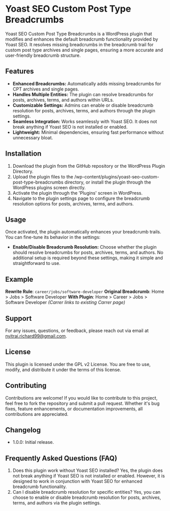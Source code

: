 # Yoast SEO Custom Post Type Breadcrumbs
Yoast SEO Custom Post Type Breadcrumbs is a WordPress plugin that modifies and enhances the default breadcrumb functionality provided by Yoast SEO. It resolves missing breadcrumbs in the breadcrumb trail for custom post type archives and single pages, ensuring a more accurate and user-friendly breadcrumb structure.
## Features
- **Enhanced Breadcrumbs:** Automatically adds missing breadcrumbs for CPT archives and single pages.
- **Handles Multiple Entities:** The plugin can resolve breadcrumbs for posts, archives, terms, and authors within URLs.
- **Customizable Settings:** Admins can enable or disable breadcrumb resolution for posts, archives, terms, and authors through the plugin settings.
- **Seamless Integration:** Works seamlessly with Yoast SEO. It does not break anything if Yoast SEO is not installed or enabled.
- **Lightweight:** Minimal dependencies, ensuring fast performance without unnecessary bloat.
## Installation
1. Download the plugin from the GitHub repository or the WordPress Plugin Directory.
2. Upload the plugin files to the /wp-content/plugins/yoast-seo-custom-post-type-breadcrumbs directory, or install the plugin through the WordPress plugins screen directly.
3. Activate the plugin through the 'Plugins' screen in WordPress.
4. Navigate to the plugin settings page to configure the breadcrumb resolution options for posts, archives, terms, and authors.
## Usage
Once activated, the plugin automatically enhances your breadcrumb trails. You can fine-tune its behavior in the settings:
- **Enable/Disable Breadcrumb Resolution:** Choose whether the plugin should resolve breadcrumbs for posts, archives, terms, and authors.
No additional setup is required beyond these settings, making it simple and straightforward to use.
## Example
**Rewrite Rule**: `career/jobs/software-developer`
**Original Breadcrumb**: Home > Jobs > Software Developer
**With Plugin**: Home > Career > Jobs > Software Developer *(Carrer links to existing Carrer page)*
## Support
For any issues, questions, or feedback, please reach out via email at nyitrai.richard99@gmail.com.
## License
This plugin is licensed under the GPL v2 License. You are free to use, modify, and distribute it under the terms of this license.
## Contributing
Contributions are welcome! If you would like to contribute to this project, feel free to fork the repository and submit a pull request. Whether it's bug fixes, feature enhancements, or documentation improvements, all contributions are appreciated.

## Changelog
- 1.0.0: Initial release.
## Frequently Asked Questions (FAQ)
1. Does this plugin work without Yoast SEO installed?
   Yes, the plugin does not break anything if Yoast SEO is not installed or enabled. However, it is designed to work in conjunction with Yoast SEO for enhanced breadcrumb functionality.
2. Can I disable breadcrumb resolution for specific entities?
   Yes, you can choose to enable or disable breadcrumb resolution for posts, archives, terms, and authors via the plugin settings.
